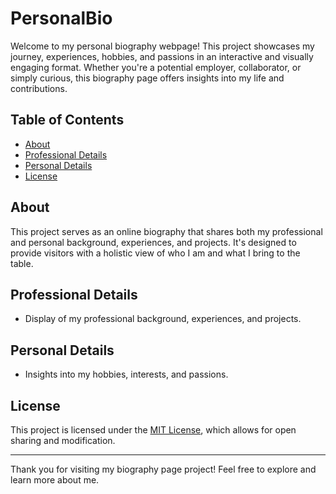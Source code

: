 # PersonalBio

Welcome to my personal biography webpage! This project showcases my journey, experiences, hobbies, and passions in an interactive and visually engaging format. Whether you're a potential employer, collaborator, or simply curious, this biography page offers insights into my life and contributions.

## Table of Contents

- [About](#about)
- [Professional Details](#professional-details)
- [Personal Details](#personal-details)
- [License](#license)

## About

This project serves as an online biography that shares both my professional and personal background, experiences, and projects. It's designed to provide visitors with a holistic view of who I am and what I bring to the table.

## Professional Details

- Display of my professional background, experiences, and projects.

## Personal Details

- Insights into my hobbies, interests, and passions.

## License

This project is licensed under the [MIT License](LICENSE), which allows for open sharing and modification.

---

Thank you for visiting my biography page project! Feel free to explore and learn more about me.
